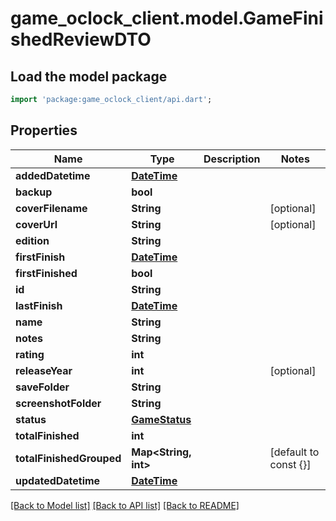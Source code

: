 # game_oclock_client.model.GameFinishedReviewDTO

## Load the model package
```dart
import 'package:game_oclock_client/api.dart';
```

## Properties
Name | Type | Description | Notes
------------ | ------------- | ------------- | -------------
**addedDatetime** | [**DateTime**](DateTime.md) |  |
**backup** | **bool** |  |
**coverFilename** | **String** |  | [optional]
**coverUrl** | **String** |  | [optional]
**edition** | **String** |  |
**firstFinish** | [**DateTime**](DateTime.md) |  |
**firstFinished** | **bool** |  |
**id** | **String** |  |
**lastFinish** | [**DateTime**](DateTime.md) |  |
**name** | **String** |  |
**notes** | **String** |  |
**rating** | **int** |  |
**releaseYear** | **int** |  | [optional]
**saveFolder** | **String** |  |
**screenshotFolder** | **String** |  |
**status** | [**GameStatus**](GameStatus.md) |  |
**totalFinished** | **int** |  |
**totalFinishedGrouped** | **Map<String, int>** |  | [default to const {}]
**updatedDatetime** | [**DateTime**](DateTime.md) |  |

[[Back to Model list]](../README.md#documentation-for-models) [[Back to API list]](../README.md#documentation-for-api-endpoints) [[Back to README]](../README.md)

